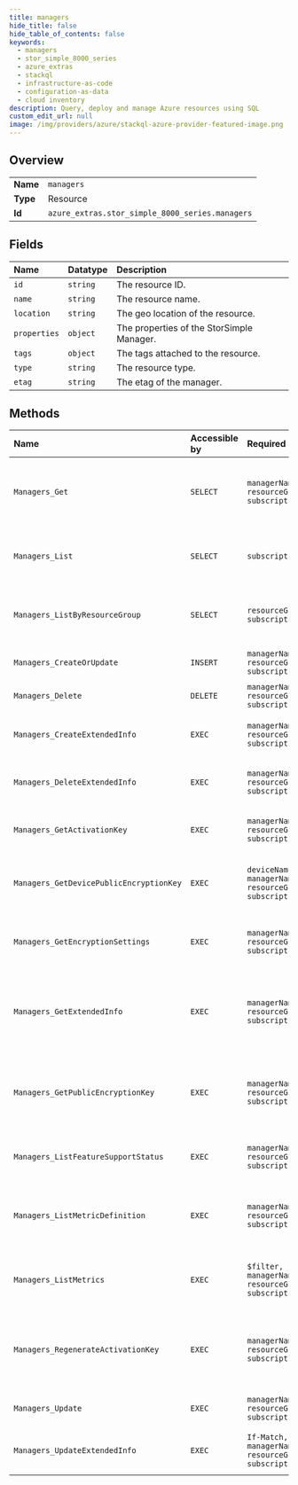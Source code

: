 ```yaml
---
title: managers
hide_title: false
hide_table_of_contents: false
keywords:
  - managers
  - stor_simple_8000_series
  - azure_extras    
  - stackql
  - infrastructure-as-code
  - configuration-as-data
  - cloud inventory
description: Query, deploy and manage Azure resources using SQL
custom_edit_url: null
image: /img/providers/azure/stackql-azure-provider-featured-image.png
---
```

  
    

## Overview
<table><tbody>
<tr><td><b>Name</b></td><td><code>managers</code></td></tr>
<tr><td><b>Type</b></td><td>Resource</td></tr>
<tr><td><b>Id</b></td><td><code>azure_extras.stor_simple_8000_series.managers</code></td></tr>
</tbody></table>

## Fields
| Name | Datatype | Description |
|:-----|:---------|:------------|
| `id` | `string` | The resource ID. |
| `name` | `string` | The resource name. |
| `location` | `string` | The geo location of the resource. |
| `properties` | `object` | The properties of the StorSimple Manager. |
| `tags` | `object` | The tags attached to the resource. |
| `type` | `string` | The resource type. |
| `etag` | `string` | The etag of the manager. |
## Methods
| Name | Accessible by | Required Params | Description |
|:-----|:--------------|:----------------|:------------|
| `Managers_Get` | `SELECT` | `managerName, resourceGroupName, subscriptionId` | Returns the properties of the specified manager name. |
| `Managers_List` | `SELECT` | `subscriptionId` | Retrieves all the managers in a subscription. |
| `Managers_ListByResourceGroup` | `SELECT` | `resourceGroupName, subscriptionId` | Retrieves all the managers in a resource group. |
| `Managers_CreateOrUpdate` | `INSERT` | `managerName, resourceGroupName, subscriptionId` | Creates or updates the manager. |
| `Managers_Delete` | `DELETE` | `managerName, resourceGroupName, subscriptionId` | Deletes the manager. |
| `Managers_CreateExtendedInfo` | `EXEC` | `managerName, resourceGroupName, subscriptionId` | Creates the extended info of the manager. |
| `Managers_DeleteExtendedInfo` | `EXEC` | `managerName, resourceGroupName, subscriptionId` | Deletes the extended info of the manager. |
| `Managers_GetActivationKey` | `EXEC` | `managerName, resourceGroupName, subscriptionId` | Returns the activation key of the manager. |
| `Managers_GetDevicePublicEncryptionKey` | `EXEC` | `deviceName, managerName, resourceGroupName, subscriptionId` | Returns the public encryption key of the device. |
| `Managers_GetEncryptionSettings` | `EXEC` | `managerName, resourceGroupName, subscriptionId` | Returns the encryption settings of the manager. |
| `Managers_GetExtendedInfo` | `EXEC` | `managerName, resourceGroupName, subscriptionId` | Returns the extended information of the specified manager name. |
| `Managers_GetPublicEncryptionKey` | `EXEC` | `managerName, resourceGroupName, subscriptionId` | Returns the symmetric encrypted public encryption key of the manager. |
| `Managers_ListFeatureSupportStatus` | `EXEC` | `managerName, resourceGroupName, subscriptionId` | Lists the features and their support status |
| `Managers_ListMetricDefinition` | `EXEC` | `managerName, resourceGroupName, subscriptionId` | Gets the metric definitions for the specified manager. |
| `Managers_ListMetrics` | `EXEC` | `$filter, managerName, resourceGroupName, subscriptionId` | Gets the metrics for the specified manager. |
| `Managers_RegenerateActivationKey` | `EXEC` | `managerName, resourceGroupName, subscriptionId` | Re-generates and returns the activation key of the manager. |
| `Managers_Update` | `EXEC` | `managerName, resourceGroupName, subscriptionId` | Updates the StorSimple Manager. |
| `Managers_UpdateExtendedInfo` | `EXEC` | `If-Match, managerName, resourceGroupName, subscriptionId` | Updates the extended info of the manager. |
